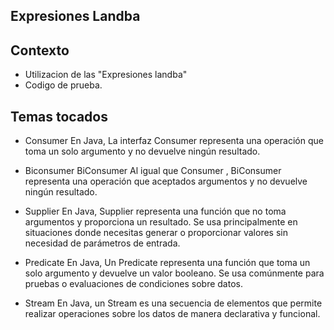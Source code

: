 ## Expresiones Landba  

## Contexto 

- Utilizacion de  las "Expresiones landba"
- Codigo de prueba.

## Temas tocados 
- Consumer
En Java,   La interfaz Consumer representa una operación que toma un solo
argumento y no devuelve ningún resultado.

- Biconsumer
BiConsumer  Al igual que Consumer , BiConsumer representa una operación que aceptados argumentos y no devuelve ningún resultado.

- Supplier
En Java, Supplier representa una función que no toma argumentos y proporciona
un resultado. Se usa principalmente en situaciones donde necesitas generar o proporcionar valores sin necesidad de parámetros de entrada.

- Predicate
En Java,  Un Predicate representa una función que toma un solo argumento y
devuelve un valor booleano. Se usa comúnmente para pruebas o evaluaciones de condiciones sobre datos.

- Stream
En Java, un Stream es una secuencia de elementos que permite realizar operaciones sobre los datos de manera declarativa y funcional.
